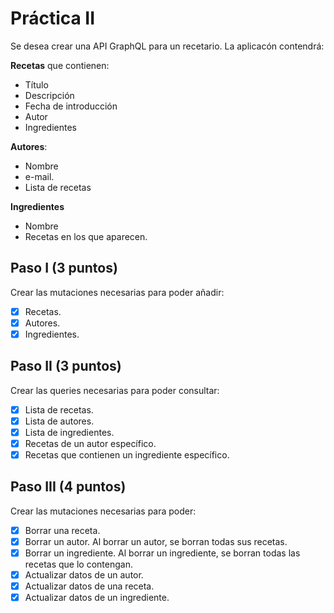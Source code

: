 # Práctica II

Se desea crear una API GraphQL para un recetario. La aplicacón contendrá:

**Recetas** que contienen:
  * Título
  * Descripción
  * Fecha de introducción
  * Autor
  * Ingredientes

**Autores**:
  * Nombre
  * e-mail.
  * Lista de recetas

**Ingredientes**
  * Nombre
  * Recetas en los que aparecen.


## Paso I (3 puntos)

Crear las mutaciones necesarias para poder añadir:
  - [x] Recetas.
  - [x] Autores.
  - [X] Ingredientes.

## Paso II (3 puntos)

Crear las queries necesarias para poder consultar:
 - [x] Lista de recetas.
 - [x] Lista de autores.
 - [x] Lista de ingredientes.
 - [x] Recetas de un autor específico.
 - [x] Recetas que contienen un ingrediente específico.

## Paso III (4 puntos)

Crear las mutaciones necesarias para poder:
 - [x] Borrar una receta.
 - [x] Borrar un autor. Al borrar un autor, se borran todas sus recetas.
 - [x] Borrar un ingrediente. Al borrar un ingrediente, se borran todas las recetas que lo contengan.
 - [x] Actualizar datos de un autor.
 - [x] Actualizar datos de una receta.
 - [x] Actualizar datos de un ingrediente.